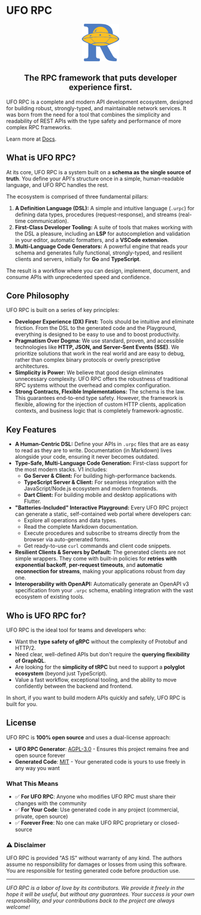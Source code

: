 # UFO RPC

<center>
  <img src="./assets/icon.png" width="100" height="100"/>
</center>

<center>
  <h2>The RPC framework that puts developer experience first.</h2>
</center>

UFO RPC is a complete and modern API development ecosystem, designed for building robust, strongly-typed, and maintainable network services. It was born from the need for a tool that combines the simplicity and readability of REST APIs with the type safety and performance of more complex RPC frameworks.

Learn more at [Docs](./docs).

## What is UFO RPC?

At its core, UFO RPC is a system built on a **schema as the single source of truth**. You define your API's structure once in a simple, human-readable language, and UFO RPC handles the rest.

The ecosystem is comprised of three fundamental pillars:

1.  **A Definition Language (DSL):** A simple and intuitive language (`.urpc`) for defining data types, procedures (request-response), and streams (real-time communication).
2.  **First-Class Developer Tooling:** A suite of tools that makes working with the DSL a pleasure, including an **LSP** for autocompletion and validation in your editor, automatic formatters, and a **VSCode extension**.
3.  **Multi-Language Code Generators:** A powerful engine that reads your schema and generates fully functional, strongly-typed, and resilient clients and servers, initially for **Go** and **TypeScript**.

The result is a workflow where you can design, implement, document, and consume APIs with unprecedented speed and confidence.

## Core Philosophy

UFO RPC is built on a series of key principles:

- **Developer Experience (DX) First:** Tools should be intuitive and eliminate friction. From the DSL to the generated code and the Playground, everything is designed to be easy to use and to boost productivity.
- **Pragmatism Over Dogma:** We use standard, proven, and accessible technologies like **HTTP, JSON, and Server-Sent Events (SSE)**. We prioritize solutions that work in the real world and are easy to debug, rather than complex binary protocols or overly prescriptive architectures.
- **Simplicity is Power:** We believe that good design eliminates unnecessary complexity. UFO RPC offers the robustness of traditional RPC systems without the overhead and complex configuration.
- **Strong Contracts, Flexible Implementations:** The schema is the law. This guarantees end-to-end type safety. However, the framework is flexible, allowing for the injection of custom HTTP clients, application contexts, and business logic that is completely framework-agnostic.

## Key Features

- **A Human-Centric DSL:** Define your APIs in `.urpc` files that are as easy to read as they are to write. Documentation (in Markdown) lives alongside your code, ensuring it never becomes outdated.
- **Type-Safe, Multi-Language Code Generation:** First-class support for the most modern stacks. V1 includes:
  - **Go Server & Client:** For building high-performance backends.
  - **TypeScript Server & Client:** For seamless integration with the JavaScript/Node.js ecosystem and modern frontends.
  - **Dart Client:** For building mobile and desktop applications with Flutter.
- **"Batteries-Included" Interactive Playground:** Every UFO RPC project can generate a static, self-contained web portal where developers can:
  - Explore all operations and data types.
  - Read the complete Markdown documentation.
  - Execute procedures and subscribe to streams directly from the browser via auto-generated forms.
  - Get ready-to-use `curl` commands and client code snippets.
- **Resilient Clients & Servers by Default:** The generated clients are not simple wrappers. They come with built-in policies for **retries with exponential backoff**, **per-request timeouts**, and **automatic reconnection for streams**, making your applications robust from day one.
- **Interoperability with OpenAPI:** Automatically generate an OpenAPI v3 specification from your `.urpc` schema, enabling integration with the vast ecosystem of existing tools.

## Who is UFO RPC for?

UFO RPC is the ideal tool for teams and developers who:

- Want the **type safety of gRPC** without the complexity of Protobuf and HTTP/2.
- Need clear, well-defined APIs but don't require the **querying flexibility of GraphQL**.
- Are looking for the **simplicity of tRPC** but need to support a **polyglot ecosystem** (beyond just TypeScript).
- Value a fast workflow, exceptional tooling, and the ability to move confidently between the backend and frontend.

In short, if you want to build modern APIs quickly and safely, UFO RPC is built for you.

## License

UFO RPC is **100% open source** and uses a dual-license approach:

- **UFO RPC Generator**: [AGPL-3.0](LICENSE) - Ensures this project remains free and open source forever
- **Generated Code**: [MIT](LICENSE-GENERATED-CODE) - Your generated code is yours to use freely in any way you want

### What This Means

- ✅ **For UFO RPC**: Anyone who modifies UFO RPC must share their changes with the community
- ✅ **For Your Code**: Use generated code in any project (commercial, private, open source)
- ✅ **Forever Free**: No one can make UFO RPC proprietary or closed-source

### ⚠️ Disclaimer

UFO RPC is provided "AS IS" without warranty of any kind. The authors assume no responsibility for damages or losses from using this software. You are responsible for testing generated code before production use.

---

_UFO RPC is a labor of love by its contributors. We provide it freely in the hope it will be useful, but without any guarantees. Your success is your own responsibility, and your contributions back to the project are always welcome!_
